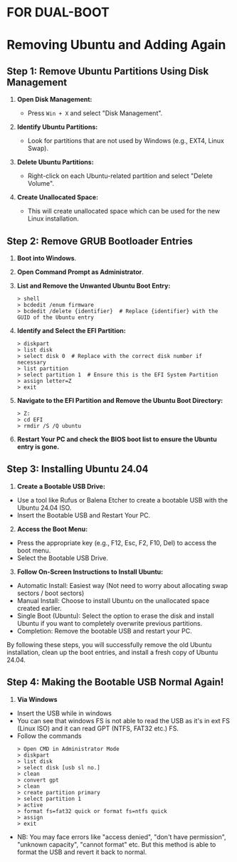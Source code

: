# FOR DUAL-BOOT

# Removing Ubuntu and Adding Again

## Step 1: Remove Ubuntu Partitions Using Disk Management

1. **Open Disk Management:**
   - Press `Win + X` and select "Disk Management".

2. **Identify Ubuntu Partitions:**
   - Look for partitions that are not used by Windows (e.g., EXT4, Linux Swap).

3. **Delete Ubuntu Partitions:**
   - Right-click on each Ubuntu-related partition and select "Delete Volume".

4. **Create Unallocated Space:**
   - This will create unallocated space which can be used for the new Linux installation.

## Step 2: Remove GRUB Bootloader Entries

1. **Boot into Windows**.

2. **Open Command Prompt as Administrator**.

3. **List and Remove the Unwanted Ubuntu Boot Entry:**
   ```
   > shell
   > bcdedit /enum firmware
   > bcdedit /delete {identifier}  # Replace {identifier} with the GUID of the Ubuntu entry
   ```

4. **Identify and Select the EFI Partition:**
    ```
    > diskpart
    > list disk
    > select disk 0  # Replace with the correct disk number if necessary
    > list partition
    > select partition 1  # Ensure this is the EFI System Partition
    > assign letter=Z
    > exit
    ```

5. **Navigate to the EFI Partition and Remove the Ubuntu Boot Directory:**
    ```
    > Z:
    > cd EFI
    > rmdir /S /Q ubuntu
    ```
 
6. **Restart Your PC and check the BIOS boot list to ensure the Ubuntu entry is gone.**

## Step 3: Installing Ubuntu 24.04

1. **Create a Bootable USB Drive:**

- Use a tool like Rufus or Balena Etcher to create a bootable USB with the Ubuntu 24.04 ISO.
- Insert the Bootable USB and Restart Your PC.

2. **Access the Boot Menu:**

- Press the appropriate key (e.g., F12, Esc, F2, F10, Del) to access the boot menu.
- Select the Bootable USB Drive.

3. **Follow On-Screen Instructions to Install Ubuntu:**

- Automatic Install: Easiest way (Not need to worry about allocating swap sectors / boot sectors)
- Manual Install: Choose to install Ubuntu on the unallocated space created earlier.
- Single Boot (Ubuntu): Select the option to erase the disk and install Ubuntu if you want to completely overwrite previous partitions.
- Completion: Remove the bootable USB and restart your PC.

By following these steps, you will successfully remove the old Ubuntu installation, clean up the boot entries, and install a fresh copy of Ubuntu 24.04.

## Step 4: Making the Bootable USB Normal Again!

1. **Via Windows**
- Insert the USB while in windows 
- You can see that windows FS is not able to read the USB as it's in ext FS (Linux ISO) and it can read GPT (NTFS, FAT32 etc.) FS.
- Follow the commands
    ```
    > Open CMD in Administrator Mode
    > diskpart
    > list disk
    > select disk [usb sl no.]
    > clean
    > convert gpt
    > clean
    > create partition primary
    > select partition 1
    > active
    > format fs=fat32 quick or format fs=ntfs quick
    > assign
    > exit
    ```
- NB: You may face errors like "access denied", "don't have permission", "unknown capacity", "cannot format" etc. But this method is able to format the USB and revert it back to normal.


